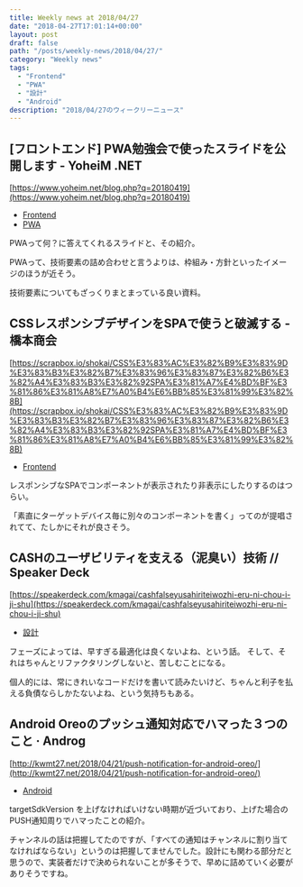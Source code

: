 ```yaml
---
title: Weekly news at 2018/04/27
date: "2018-04-27T17:01:14+00:00"
layout: post
draft: false
path: "/posts/weekly-news/2018/04/27/"
category: "Weekly news"
tags:
  - "Frontend"
  - "PWA"
  - "設計"
  - "Android"
description: "2018/04/27のウィークリーニュース"
---
```



## \[フロントエンド\] PWA勉強会で使ったスライドを公開します - YoheiM .NET
[https://www.yoheim.net/blog.php?q=20180419](https://www.yoheim.net/blog.php?q=20180419)
<ul class="post-single__tags-list">
  <li class="post-single__tags-list-item">
    <a class="post-single__tags-list-item-link" href="/tags/frontend/">Frontend</a>
  </li>
  <li class="post-single__tags-list-item">
    <a class="post-single__tags-list-item-link" href="/tags/pwa/">PWA</a>
  </li>
</ul>


PWAって何？に答えてくれるスライドと、その紹介。

PWAって、技術要素の詰め合わせと言うよりは、枠組み・方針といったイメージのほうが近そう。

技術要素についてもざっくりまとまっている良い資料。

## CSSレスポンシブデザインをSPAで使うと破滅する - 橋本商会
[https://scrapbox.io/shokai/CSS%E3%83%AC%E3%82%B9%E3%83%9D%E3%83%B3%E3%82%B7%E3%83%96%E3%83%87%E3%82%B6%E3%82%A4%E3%83%B3%E3%82%92SPA%E3%81%A7%E4%BD%BF%E3%81%86%E3%81%A8%E7%A0%B4%E6%BB%85%E3%81%99%E3%82%8B](https://scrapbox.io/shokai/CSS%E3%83%AC%E3%82%B9%E3%83%9D%E3%83%B3%E3%82%B7%E3%83%96%E3%83%87%E3%82%B6%E3%82%A4%E3%83%B3%E3%82%92SPA%E3%81%A7%E4%BD%BF%E3%81%86%E3%81%A8%E7%A0%B4%E6%BB%85%E3%81%99%E3%82%8B)
<ul class="post-single__tags-list">
  <li class="post-single__tags-list-item">
    <a class="post-single__tags-list-item-link" href="/tags/frontend/">Frontend</a>
  </li>
</ul>


レスポンシブなSPAでコンポーネントが表示されたり非表示にしたりするのはつらい。

「素直にターゲットデバイス毎に別々のコンポーネントを書く」ってのが提唱されてて、たしかにそれが良さそう。


## CASHのユーザビリティを支える（泥臭い）技術 // Speaker Deck
[https://speakerdeck.com/kmagai/cashfalseyusahiriteiwozhi-eru-ni-chou-i-ji-shu](https://speakerdeck.com/kmagai/cashfalseyusahiriteiwozhi-eru-ni-chou-i-ji-shu)
<ul class="post-single__tags-list">
  <li class="post-single__tags-list-item">
    <a class="post-single__tags-list-item-link" href="/tags/設計/">設計</a>
  </li>
</ul>


フェーズによっては、早すぎる最適化は良くないよね、という話。
そして、それはちゃんとリファクタリングしないと、苦しむことになる。

個人的には、常にきれいなコードだけを書いて読みたいけど、ちゃんと利子を払える負債ならしかたないよね、という気持ちもある。

## Android Oreoのプッシュ通知対応でハマった３つのこと · Androg
[http://kwmt27.net/2018/04/21/push-notification-for-android-oreo/](http://kwmt27.net/2018/04/21/push-notification-for-android-oreo/)
<ul class="post-single__tags-list">
  <li class="post-single__tags-list-item">
    <a class="post-single__tags-list-item-link" href="/tags/android/">Android</a>
  </li>
</ul>


targetSdkVersion を上げなければいけない時期が近づいており、上げた場合のPUSH通知周りでハマったことの紹介。

チャンネルの話は把握してたのですが、「すべての通知はチャンネルに割り当てなければならない」というのは把握してませんでした。設計にも関わる部分だと思うので、実装者だけで決められないことが多そうで、早めに詰めていく必要がありそうですね。

